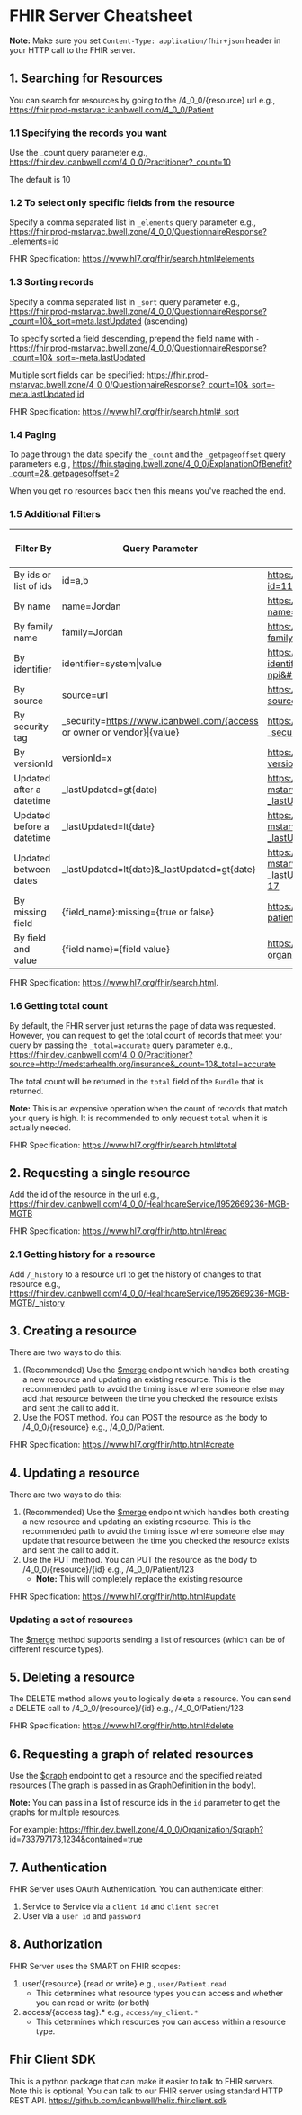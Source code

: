# FHIR Server Cheatsheet

**Note:** Make sure you set `Content-Type: application/fhir+json` header in your HTTP call to the FHIR server.

## 1. Searching for Resources
You can search for resources by going to the /4_0_0/{resource} url e.g., 
https://fhir.prod-mstarvac.icanbwell.com/4_0_0/Patient

### 1.1 Specifying the records you want
Use the _count query parameter e.g., 
https://fhir.dev.icanbwell.com/4_0_0/Practitioner?_count=10

The default is 10

### 1.2 To select only specific fields from the resource
Specify a comma separated list in `_elements` query parameter e.g.,
https://fhir.prod-mstarvac.bwell.zone/4_0_0/QuestionnaireResponse?_elements=id

FHIR Specification: https://www.hl7.org/fhir/search.html#elements

### 1.3 Sorting records
Specify a comma separated list in `_sort` query parameter e.g.,
https://fhir.prod-mstarvac.bwell.zone/4_0_0/QuestionnaireResponse?_count=10&_sort=meta.lastUpdated (ascending)

To specify sorted a field descending, prepend the field name with `-`
https://fhir.prod-mstarvac.bwell.zone/4_0_0/QuestionnaireResponse?_count=10&_sort=-meta.lastUpdated 

Multiple sort fields can be specified:
https://fhir.prod-mstarvac.bwell.zone/4_0_0/QuestionnaireResponse?_count=10&_sort=-meta.lastUpdated,id 

FHIR Specification: https://www.hl7.org/fhir/search.html#_sort

### 1.4 Paging
To page through the data specify the `_count` and the `_getpageoffset` query parameters e.g., https://fhir.staging.bwell.zone/4_0_0/ExplanationOfBenefit?_count=2&_getpagesoffset=2

When you get no resources back then this means you've reached the end.

### 1.5 Additional Filters

| Filter By | Query Parameter | Example | Supported for Resources  |  |
|---|---|---|---|---|
| By ids or list of ids  | id=a,b | https://fhir.dev.icanbwell.com/4_0_0/Practitioner?id=1194724047,546333  | All |  |
| By name | name=Jordan | https://fhir.dev.icanbwell.com/4_0_0/Practitioner?name=Jordan | Patient, Practitioner |  |
| By family name | family=Jordan | https://fhir.dev.icanbwell.com/4_0_0/Practitioner?family=Jordan | Patient, Practitioner |  |
| By identifier | identifier=system&#124;value | https://fhir.dev.icanbwell.com/4_0_0/Practitioner/?identifier=http://hl7.org/fhir/sid/us-npi&#124;1487831681 | All |  |
| By source |  source=url | https://fhir.dev.icanbwell.com/4_0_0/Practitioner?source=http://medstarhealth.org/insurance  | All |  |
| By security tag | _security=https://www.icanbwell.com/{access or owner or vendor}&#124;{value} | https://fhir.staging.bwell.zone/4_0_0/Organization?_security=https://www.icanbwell.com/access|medstar | All |  |
| By versionId | versionId=x | https://fhir.dev.icanbwell.com/4_0_0/Practitioner?versionId=2 | All |  |
| Updated after a datetime | _lastUpdated=gt{date} | https://fhir.prod-mstarvac.bwell.zone/4_0_0/QuestionnaireResponse?_lastUpdated=gt2021-01-18 | All |  |
| Updated before a datetime | _lastUpdated=lt{date} | https://fhir.prod-mstarvac.bwell.zone/4_0_0/QuestionnaireResponse?_lastUpdated=lt2021-01-18 | All |  |
| Updated between dates | _lastUpdated=lt{date}&_lastUpdated=gt{date} | https://fhir.prod-mstarvac.bwell.zone/4_0_0/QuestionnaireResponse?_lastUpdated=gt2021-01-16&_lastUpdated=lt2021-01-17 | All |  |
| By missing field | {field_name}:missing={true or false} | https://fhir.staging.bwell.zone/4_0_0/ExplanationOfBenefit?patient:missing=true |  |  |
| By field and value | {field name}={field value} | https://fhir.dev.icanbwell.com/4_0_0/PractitionerRole?organization=-824888254&practitioner=1487831681 | All |  |

FHIR Specification: https://www.hl7.org/fhir/search.html.

### 1.6 Getting total count
By default, the FHIR server just returns the page of data was requested.  However, you can request to get the total count of records that meet your query by passing the `_total=accurate` query parameter e.g.,
https://fhir.dev.icanbwell.com/4_0_0/Practitioner?source=http://medstarhealth.org/insurance&_count=10&_total=accurate

The total count will be returned in the `total` field of the `Bundle` that is returned.

**Note:** This is an expensive operation when the count of records that match your query is high.  It is recommended to only request `total` when it is actually needed.

FHIR Specification: https://www.hl7.org/fhir/search.html#total


## 2. Requesting a single resource
Add the id of the resource in the url e.g.,
https://fhir.dev.icanbwell.com/4_0_0/HealthcareService/1952669236-MGB-MGTB

FHIR Specification: https://www.hl7.org/fhir/http.html#read

### 2.1 Getting history for a resource
Add `/_history` to a resource url to get the history of changes to that resource e.g.,
https://fhir.dev.icanbwell.com/4_0_0/HealthcareService/1952669236-MGB-MGTB/_history

## 3. Creating a resource
There are two ways to do this:
1. (Recommended) Use the [$merge](merge.md) endpoint which handles both creating a new resource and updating an existing resource.  This is the recommended path to avoid the timing issue where someone else may add that resource between the time you checked the resource exists and sent the call to add it.
2. Use the POST method.  You can POST the resource as the body to /4_0_0/{resource} e.g., /4_0_0/Patient.

FHIR Specification: https://www.hl7.org/fhir/http.html#create

## 4. Updating a resource
There are two ways to do this:
1. (Recommended) Use the [$merge](merge.md) endpoint which handles both creating a new resource and updating an existing resource.  This is the recommended path to avoid the timing issue where someone else may update that resource between the time you checked the resource exists and sent the call to add it.
2. Use the PUT method.  You can PUT the resource as the body to /4_0_0/{resource}/{id} e.g., /4_0_0/Patient/123
   * **Note:** This will completely replace the existing resource

FHIR Specification: https://www.hl7.org/fhir/http.html#update

### Updating a set of resources
The [$merge](merge.md) method supports sending a list of resources (which can be of different resource types).

## 5. Deleting a resource
The DELETE method allows you to logically delete a resource.  You can send a DELETE call to /4_0_0/{resource}/{id} e.g., /4_0_0/Patient/123

FHIR Specification: https://www.hl7.org/fhir/http.html#delete

## 6. Requesting a graph of related resources
Use the [$graph](graph.md) endpoint to get a resource and the specified related resources (The graph is passed in as GraphDefinition in the body).

**Note:** You can pass in a list of resource ids in the `id` parameter to get the graphs for multiple resources.

For example: https://fhir.dev.bwell.zone/4_0_0/Organization/$graph?id=733797173,1234&contained=true


## 7. Authentication
FHIR Server uses OAuth Authentication.  You can authenticate either:
1. Service to Service via a `client id` and `client secret`
2. User via a `user id` and `password`

## 8. Authorization
FHIR Server uses the SMART on FHIR scopes:
1. user/{resource}.{read or write} e.g., `user/Patient.read`
   * This determines what resource types you can access and whether you can read or write (or both)
2. access/{access tag}.* e.g., `access/my_client.*`
   * This determines which resources you can access within a resource type.

## Fhir Client SDK
This is a python package that can make it easier to talk to FHIR servers.  Note this is optional; You can talk to our FHIR server using standard HTTP REST API.
https://github.com/icanbwell/helix.fhir.client.sdk

